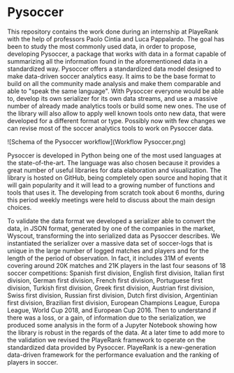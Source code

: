 # Pysoccer

This repository contains the work done during an internship at PlayeRank with the help of professors Paolo Cintia and Luca Pappalardo. The goal has been to study the most commonly used data, in order to propose, developing Pysoccer, a package that works with data in a format capable of summarizing all the information found in the aforementioned data in a standardized way. Pysoccer offers a standardized data model designed to make data-driven soccer analytics easy. It aims to be the base format to build on all the community made analysis and make them comparable and able to "speak the same language". With Pysoccer everyone would be able to, develop its own serializer for its own data streams, and use a massive number of already made analytics tools or build some new ones. The use of the library will also allow to apply well known tools onto new data, that were developed for a different format or type. Possibly now with few changes we can revise most of the soccer analytics tools to work on Pysoccer data.

![Schema of the Pysoccer workflow](Workflow Pysoccer.png)

Pysoccer is developed in Python being one of the most used languages at the state-of-the-art. The language was also chosen because it provides a great number of useful libraries for data elaboration and visualization. The library is hosted on GitHub, being completely open source and hoping that it will gain popularity and it will lead to a growing number of functions and tools that uses it. The developing from scratch took about 6 months, during this period weekly meetings were held to discuss about the main design choices.

To validate the data format we developed a serializer able to convert the data, in JSON format, generated by one of the companies in the market, Wyscout, transforming the into serialized data as Pysoccer describes. We instantiated the serializer over a massive data set of soccer-logs that is unique in the large number of logged matches and players and for the length of the period of observation. In fact, it includes 31M of events covering around 20K matches and 21K players in the last four seasons of 18 soccer competitions: Spanish first division, English first division, Italian first division, German first division, French first division, Portuguese first division, Turkish first division, Greek first division, Austrian first division, Swiss first division, Russian first division, Dutch first division, Argentinian first division, Brazilian first division, European Champions League, Europa League, World Cup 2018, and European Cup 2016. Then to understand if there was a loss, or a gain, of information due to the serialization, we produced some analysis in the form of a Jupyter Notebook showing how the library is robust in the regards of the data. At a later time to add more to the validation we revised the PlayeRank framework to operate on the standardized data provided by Pysoccer. PlayeRank is a new-generation data-driven framework for the performance evaluation and the ranking of players in soccer.
